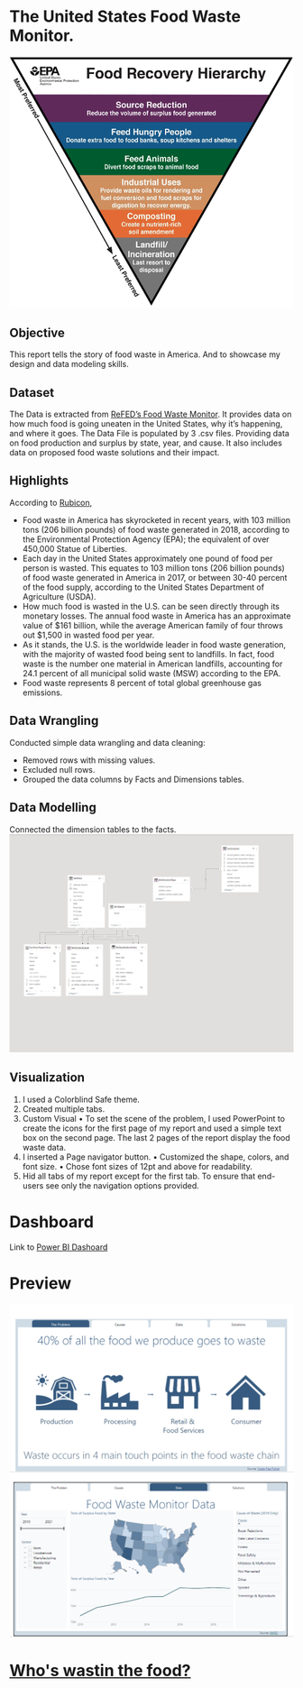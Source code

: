 # The United States Food Waste Monitor.

![](https://github.com/becomingtechsis/United-States-Food-Waste-Monitor/blob/main/food-recovery-hierarchy-2020.png)

## Objective
This report tells the story of food waste in America. And to showcase my design and data modeling skills.

## Dataset
The Data is extracted from [ReFED’s Food Waste Monitor](https://insights-engine.refed.org/food-waste-monitor?view=overview&year=2019). It provides data on how much food is going uneaten in the United States, why it’s happening, and where it goes. The Data File is populated by 3 .csv files. Providing data on food production and surplus by state, year, and cause. It also includes data on proposed food waste solutions and their impact.

## Highlights
According to [Rubicon](https://www.rubicon.com/blog/food-waste-facts/),
- Food waste in America has skyrocketed in recent years, with 103 million tons (206 billion pounds) of food waste generated in 2018, according to the Environmental Protection Agency (EPA); the equivalent of over 450,000 Statue of Liberties.
- Each day in the United States approximately one pound of food per person is wasted. This equates to 103 million tons (206 billion pounds) of food waste generated in America in 2017, or between 30-40 percent of the food supply, according to the United States Department of Agriculture (USDA).
- How much food is wasted in the U.S. can be seen directly through its monetary losses. The annual food waste in America has an approximate value of $161 billion, while the average American family of four throws out $1,500 in wasted food per year.
- As it stands, the U.S. is the worldwide leader in food waste generation, with the majority of wasted food being sent to landfills. In fact, food waste is the number one material in American landfills, accounting for 24.1 percent of all municipal solid waste (MSW) according to the EPA.
- Food waste represents 8 percent of total global greenhouse gas emissions.

## Data Wrangling
Conducted simple data wrangling and data cleaning:

- Removed rows with missing values.
- Excluded null rows.
- Grouped the data columns by Facts and Dimensions tables.

## Data Modelling
Connected the dimension tables to the facts.
![](https://github.com/becomingtechsis/United-States-Food-Waste-Monitor/blob/main/data-model.png)

## Visualization
1.	I used a Colorblind Safe theme.
2.	Created  multiple tabs.
3. Custom Visual
•	To set the scene of the problem, I used PowerPoint to create the icons for the first page of my report and used a simple text box on the second page. The last 2 pages of the report display the food waste data.
3.	I inserted a Page navigator button.
•	 Customized the shape, colors, and font size.
•	Chose font sizes of 12pt and above for readability.
4.	Hid all tabs of my report except for the first tab. To ensure that end-users see only the navigation options provided.

# Dashboard
Link to [Power BI Dashoard](https://github.com/becomingtechsis/United-States-Food-Waste-Monitor/blob/main/Food%20Waste%20Dashboard.pbix)

# Preview
![](https://github.com/becomingtechsis/United-States-Food-Waste-Monitor/blob/main/preview%20home%20page.png)
![](https://github.com/becomingtechsis/United-States-Food-Waste-Monitor/blob/main/data-preview.png)

# [Who's wastin the food?](https://www.wastefreeplanet.org/blog/food-waste-101-whos-wasting-the-most-food#:~:text=Food%20waste%20is%20defined%20as%20food%20discarded%20by,half-plate%20of%20food%20you%20couldn%27t%20finish%20at%20breakfast)
